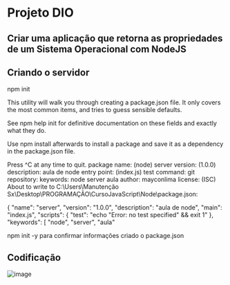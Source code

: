 # Projeto DIO

## Criar uma aplicação que retorna as propriedades de um Sistema Operacional com NodeJS

## Criando o servidor
npm init

This utility will walk you through creating a package.json file. It only covers the most common items, and tries to guess sensible defaults.

See npm help init for definitive documentation on these fields and exactly what they do.

Use npm install <pkg> afterwards to install a package and save it as a dependency in the package.json file.

Press ^C at any time to quit. package name: (node) server version: (1.0.0)
description: aula de node entry point: (index.js)
test command:
git repository:
keywords: node server aula
author: mayconlima
license: (ISC)
About to write to C:\Users\Manutenção Sx\Desktop\PROGRAMAÇÃO\CursoJavaScript\Node\package.json:

{ "name": "server", "version": "1.0.0", "description": "aula de node", "main": "index.js", "scripts": { "test": "echo "Error: no test specified" && exit 1" }, "keywords": [ "node", "server", "aula"

npm init -y para confirmar informações criado o package.json
  
## Codificação
 
  ![image](https://user-images.githubusercontent.com/90663036/219079448-24cc1747-b4da-4202-b573-d919bee98829.png)
